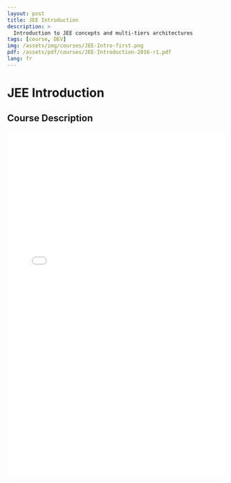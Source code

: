 ```yaml
---
layout: post
title: JEE Introduction
description: >
  Introduction to JEE concepts and multi-tiers architectures
tags: [course, DEV]
img: /assets/img/courses/JEE-Intro-first.png
pdf: /assets/pdf/courses/JEE-Introduction-2016-r1.pdf
lang: fr
---
```

# JEE Introduction
## Course Description

<embed src="/assets/pdf/courses/JEE-Introduction-2016-r1.pdf" width="100%" height="800px" type='application/pdf'/>
